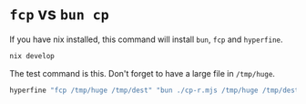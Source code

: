 # `fcp` vs `bun cp`

If you have nix installed, this command will install `bun`, `fcp` and `hyperfine`.

```bash
nix develop
```

The test command is this. Don't forget to have a large file in `/tmp/huge`.

```bash
hyperfine "fcp /tmp/huge /tmp/dest" "bun ./cp-r.mjs /tmp/huge /tmp/dest" --prepare="rm -rf /tmp/dest" --warmup=20
```

